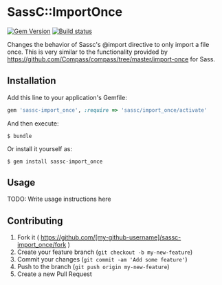 # SassC::ImportOnce
[![Gem Version][gem-badge]][gem]
[![Build status][build-badge]][build]

Changes the behavior of Sassc's @import directive to only import a file once. This is very similar to the functionality provided by https://github.com/Compass/compass/tree/master/import-once for Sass.

## Installation

Add this line to your application's Gemfile:

```ruby
gem 'sassc-import_once', :require => 'sassc/import_once/activate'
```

And then execute:

    $ bundle

Or install it yourself as:

    $ gem install sassc-import_once

## Usage

TODO: Write usage instructions here

## Contributing

1. Fork it ( https://github.com/[my-github-username]/sassc-import_once/fork )
2. Create your feature branch (`git checkout -b my-new-feature`)
3. Commit your changes (`git commit -am 'Add some feature'`)
4. Push to the branch (`git push origin my-new-feature`)
5. Create a new Pull Request

[gem-badge]:      https://badge.fury.io/rb/sassc-import_once.svg
[gem]:            http://badge.fury.io/rb/sassc-import_once
[build-badge]:    https://travis-ci.org/appfolio/sassc-import_once.svg
[build]:          https://travis-ci.org/appfolio/sassc-import_once

